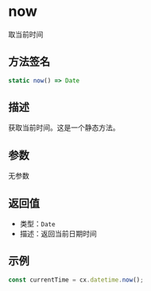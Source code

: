 # now

取当前时间

## 方法签名
```typescript
static now() => Date
```

## 描述
获取当前时间。这是一个静态方法。

## 参数
无参数

## 返回值
- 类型：`Date`
- 描述：返回当前日期时间

## 示例
```typescript
const currentTime = cx.datetime.now();
``` 